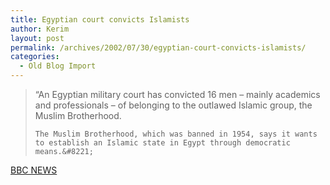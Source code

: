 ```yaml
---
title: Egyptian court convicts Islamists
author: Kerim
layout: post
permalink: /archives/2002/07/30/egyptian-court-convicts-islamists/
categories:
  - Old Blog Import
---
```


>   &#8220;An Egyptian military court has convicted 16 men &#8211; mainly academics and professionals &#8211; of belonging to the outlawed Islamic group, the Muslim Brotherhood. 
>   
>   
>     The Muslim Brotherhood, which was banned in 1954, says it wants to establish an Islamic state in Egypt through democratic means.&#8221;
>   


<a href="http://news.bbc.co.uk/1/hi/world/middle_east/2160901.stm" onclick="_gaq.push(['_trackEvent', 'outbound-article', 'http://news.bbc.co.uk/1/hi/world/middle_east/2160901.stm', 'BBC NEWS']);" >BBC NEWS</a>

